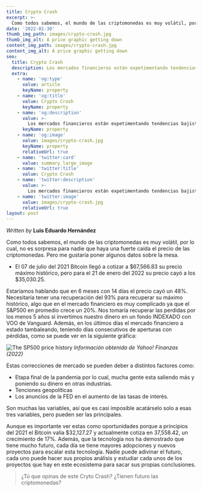 ```yaml
---
title: Crypto Crash
excerpt: >-
  Como todos sabemos, el mundo de las criptomonedas es muy volátil, por lo cual, no es sorpresa para nadie que haya una fuerte caída el precio de las criptomonedas. Pero me gustaría poner algunos datos sobre la mesa.
date: '2022-01-30'
thumb_img_path: images/crypto-crash.jpg
thumb_img_alt: A price graphic getting down
content_img_path: images/crypto-crash.jpg
content_img_alt: A price graphic getting down
seo:
  title: Crypto Crash
  description: Los mercados financieros están expetimentando tendencias bajistas con algunas caídas históricas en sus valores, incluído el mundo cripto. ¿Se trata de una oportunidad de mercado o el fin?
  extra:
    - name: 'og:type'
      value: article
      keyName: property
    - name: 'og:title'
      value: Crypto Crash
      keyName: property
    - name: 'og:description'
      value: >-
        Los mercados financieros están expetimentando tendencias bajistas con algunas caídas históricas en sus valores, incluído el mundo cripto. ¿Se trata de una oportunidad de mercado o el fin?
      keyName: property
    - name: 'og:image'
      value: images/crypto-crash.jpg
      keyName: property
      relativeUrl: true
    - name: 'twitter:card'
      value: summary_large_image
    - name: 'twitter:title'
      value: Crypto Crash
    - name: 'twitter:description'
      value: >-
        Los mercados financieros están expetimentando tendencias bajistas con algunas caídas históricas en sus valores, incluído el mundo cripto. ¿Se trata de una oportunidad de mercado o el fin?
    - name: 'twitter:image'
      value: images/crypto-crash.jpg
      relativeUrl: true
layout: post
---
```


*Written by* **Luis Eduardo Hernández**

Como todos sabemos, el mundo de las criptomonedas es muy volátil, por lo cual, no es sorpresa para nadie que haya una fuerte caída el precio de las criptomonedas. Pero me gustaría poner algunos datos sobre la mesa.

* El 07 de julio del 2021 Bitcoin llegó a cotizar a $67,566.83 su precio máximo histórico, pero para el 21 de enero del 2022 su precio cayó a los $35,030.25.

Estaríamos hablando que en 6 meses con 14 días el precio cayó un 48%. Necesitaría tener una recuperación del 93% para recuperar su máximo histórico, algo que en el mercado financiero es muy complicado ya que el S&P500 en promedio crece un 20%. Nos tomaría recuperar las perdidas por los menos 5 años si invertimos nuestro dinero en un fondo INDEXADO con VOO de Vanguard. Además, en los últimos días el mercado financiero a estado tambaleando, teniendo días consecutivos de aperturas con pérdidas, como se puede ver en la siguiente gráfica:

<img src="https://i.postimg.cc/BbbRXs04/sp-500-history.png" alt="The SP500 price history">
<cite>Información obtenida de Yahoo! Finanzas (2022)</cite>

Estas correcciones de mercado se pueden deber a distintos factores como:
* Etapa final de la pandemia por lo cual, mucha gente esta saliendo más y poniendo su dinero en otras industrias.
* Tenciones geopolíticas 
* Los anuncios de la FED en el aumento de las tasas de interés. 

Son muchas las variables, así que es casi imposible acatárselo solo a esas tres variables, pero pueden ser las principales.

Aunque es importante ver estas como oportunidades porque a principios del 2021 el Bitcoin valía $32,127.27 y actualmente cotiza en 37,558.42, un crecimiento de 17%. Además, que la tecnología nos ha demostrado que tiene mucho futuro, cada día se tiene mayores adopciones y nuevos proyectos para escalar esta tecnología. Nadie puede adivinar el futuro, cada uno puede hacer sus propios análisis y estudiar cada unos de los proyectos que hay en este ecosistema para sacar sus propias conclusiones.

>¿Tú que opinas de este Cryto Crash? ¿Tienen futuro las criptomonedas?

